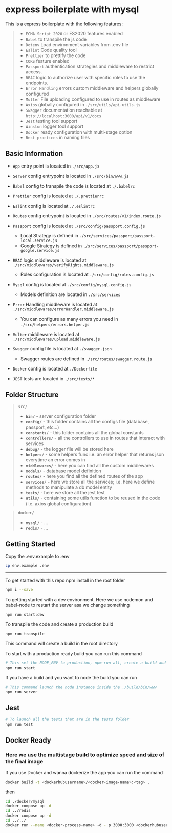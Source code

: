 # express boilerplate with mysql

This is a express boilerplate with the following features:

> - `ECMA Script 2020` or ES2020 features enabled
> - `Babel` to transpile the js code
> - `Dotenv` Load environment variables from .env file
> - `Eslint` Code quality tool
> - `Prettier` to prettify the code
> - `CORS` feature enabled
> - `Passport` authentication strategies and middleware to restrict access.
> - `RBAC` logic to authorize user with specific roles to use the endpoints.
> - `Error Handling` errors custom middleware and helpers globally configured
> - `Multer` File uploading configured to use in routes as middleware
> - `Axios` globally configured in `./src/utils/api.utils.js`
> - `Swagger` documentation reachable at `http://localhost:3000/api/v1/docs`
> - `Jest` testing tool support
> - `Winston` logger tool support
> - `Docker` ready configuration with multi-stage option
> - `Best practices` in naming files

## Basic Information

- `App` entry point is located in `./src/app.js`

- `Server` config entrypoint is located in `./src/bin/www.js`

- `Babel` config to transpile the code is located at `./.babelrc`

- `Prettier` config is located at `./.prettierrc`

- `Eslint` config is located at `./.eslintrc`

- `Routes` config entrypoint is located in `./src/routes/v1/index.route.js`

- `Passport` config is located at `./src/config/passport.config.js`

  - Local Strategy is defined in `./src/services/passport/passport-local.service.js`
  - Google Strategy is defined in `./src/services/passport/passport-google.service.js`

- `RBAC` logic middleware is located at `./src/middlewares/verifyRights.middleware.js`

  - Roles configuration is located at `./src/config/roles.config.js`

- `Mysql` config is located at `./src/config/mysql.config.js`

  - Models definition are located in `./src/services`

- `Error` Handling middleware is located at `./src/middlewares/errorHandler.middleware.js`

  - You can configure as many errors you need in `./src/helpers/errors.helper.js`

- `Multer` middleware is located at `./src/middlewares/upload.middleware.js`

  <!-- - If you want to use Google Cloud Storage as upload bucket follow instructions at `./src/config/gcloud/README.md` -->

- `Swagger` config file is located at `./swagger.json`

  - Swagger routes are defined in `./src/routes/swagger.route.js`

- `Docker` config is located at `./Dockerfile`

- `JEST` tests are located in `./src/tests/*`

<!-- - `Pub/Sub` service is located at `./src/services/pubsub/pub-sub.service.js`
  - The pub/sub logic routes is located at `./src/routes/v1/events/*`
  - The pub/sub logic controller is located at `./src/controllers/events/*` -->

## Folder Structure

> `src/`
>
> - **`bin/`** - server configuration folder
> - **`config/`** - this folder contains all the configs file (database, passport, etc...)
> - **`constants/`** - this folder contains all the global constants
> - **`controllers/`** - all the controllers to use in routes that interact with services
> - **`debug/`** - the logger file will be stored here
> - **`helpers/`** - some helpers func i.e. an error helper that returns json everytime an error comes in
> - **`middlewares/`** - here you can find all the custom middlewares
> - **`models/`** - database model definition
> - **`routes/`** - here you find all the defined routes of the app
> - **`services/`** - here we store all the services; i.e. here we define methods to manipulate a db model entity
> - **`tests/`** - here we store all the jest test
> - **`utils/`** - containing some utils function to be reused in the code (i.e. axios global configuration)

> `docker/`
>
> - **`mysql/`** - ...
> - **`redis/`** - ...

## Getting Started

Copy the .env.example to .env

```bash
cp env.example .env
```

---

To get started with this repo npm install in the root folder

```bash
npm i --save
```

To getting started with a dev environment. Here we use nodemon and babel-node to restart the server asa we change
something

```bash
npm run start:dev
```

To transpile the code and create a production build

```bash
npm run transpile
```

This command will create a build in the root directory

To start with a production ready build you can run this command

```bash
# This set the NODE_ENV to production, npm-run-all, create a build and run the server command
npm run start
```

If you have a build and you want to node the build you can run

```bash
# This command launch the node instance inside the ./build/bin/www
npm run server
```

## Jest

```bash
# To launch all the tests that are in the tests folder
npm run test
```

## Docker Ready

### Here we use the multistage build to optimize speed and size of the final image

If you use Docker and wanna dockerize the app you can run the command

```bash
docker build -t <dockerhubusername>/<docker-image-name>:<tag> .
```

then

```bash
cd ./docker/mysql
docker compose up -d
cd ../redis
docker compose up -d
cd ../../
docker run --name <docker-process-name> -d - p 3000:3000 <dockerhubusername>/<docker-image-name>:<tag>
```
